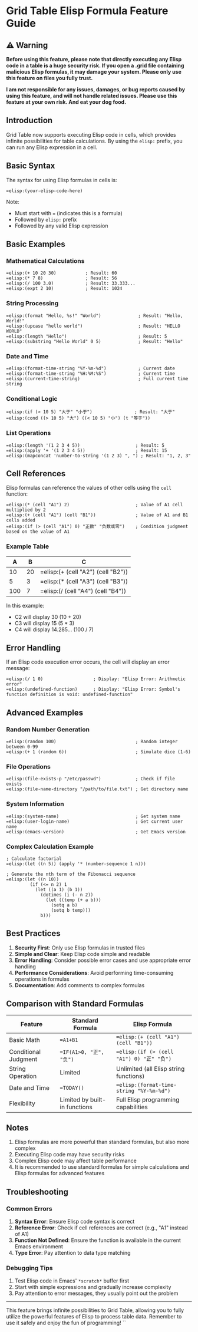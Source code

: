 # Grid Table Elisp Formula Feature Guide

## ⚠️ Warning

**Before using this feature, please note that directly executing any Elisp code in a table is a huge security risk. If you open a .grid file containing malicious Elisp formulas, it may damage your system. Please only use this feature on files you fully trust.**

**I am not responsible for any issues, damages, or bug reports caused by using this feature, and will not handle related issues. Please use this feature at your own risk. And eat your dog food.**

## Introduction

Grid Table now supports executing Elisp code in cells, which provides infinite possibilities for table calculations. By using the `elisp:` prefix, you can run any Elisp expression in a cell.

## Basic Syntax

The syntax for using Elisp formulas in cells is:

```
=elisp:(your-elisp-code-here)
```

Note:
- Must start with `=` (indicates this is a formula)
- Followed by `elisp:` prefix
- Followed by any valid Elisp expression

## Basic Examples

### Mathematical Calculations

```elisp
=elisp:(+ 10 20 30)           ; Result: 60
=elisp:(* 7 8)                ; Result: 56
=elisp:(/ 100 3.0)            ; Result: 33.333...
=elisp:(expt 2 10)            ; Result: 1024
```

### String Processing

```elisp
=elisp:(format "Hello, %s!" "World")              ; Result: "Hello, World!"
=elisp:(upcase "hello world")                     ; Result: "HELLO WORLD"
=elisp:(length "Hello")                           ; Result: 5
=elisp:(substring "Hello World" 0 5)              ; Result: "Hello"
```

### Date and Time

```elisp
=elisp:(format-time-string "%Y-%m-%d")            ; Current date
=elisp:(format-time-string "%H:%M:%S")            ; Current time
=elisp:(current-time-string)                      ; Full current time string
```

### Conditional Logic

```elisp
=elisp:(if (> 10 5) "大于" "小于")                ; Result: "大于"
=elisp:(cond ((> 10 5) "大") ((< 10 5) "小") (t "等于"))
```

### List Operations

```elisp
=elisp:(length '(1 2 3 4 5))                     ; Result: 5
=elisp:(apply '+ '(1 2 3 4 5))                   ; Result: 15
=elisp:(mapconcat 'number-to-string '(1 2 3) ", ") ; Result: "1, 2, 3"
```

## Cell References

Elisp formulas can reference the values of other cells using the `cell` function:

```elisp
=elisp:(* (cell "A1") 2)                         ; Value of A1 cell multiplied by 2
=elisp:(+ (cell "A1") (cell "B1"))               ; Value of A1 and B1 cells added
=elisp:(if (> (cell "A1") 0) "正数" "负数或零")    ; Condition judgment based on the value of A1
```

### Example Table

| A | B | C | 
|---|---|---|
| 10 | 20 | =elisp:(+ (cell "A2") (cell "B2")) |
| 5 | 3 | =elisp:(* (cell "A3") (cell "B3")) |
| 100 | 7 | =elisp:(/ (cell "A4") (cell "B4")) |

In this example:
- C2 will display 30 (10 + 20)
- C3 will display 15 (5 * 3)  
- C4 will display 14.285... (100 / 7)

## Error Handling

If an Elisp code execution error occurs, the cell will display an error message:

```elisp
=elisp:(/ 1 0)                   ; Display: "Elisp Error: Arithmetic error"
=elisp:(undefined-function)      ; Display: "Elisp Error: Symbol's function definition is void: undefined-function"
```

## Advanced Examples

### Random Number Generation

```elisp
=elisp:(random 100)                              ; Random integer between 0-99
=elisp:(+ 1 (random 6))                          ; Simulate dice (1-6)
```

### File Operations

```elisp
=elisp:(file-exists-p "/etc/passwd")             ; Check if file exists
=elisp:(file-name-directory "/path/to/file.txt") ; Get directory name
```

### System Information

```elisp
=elisp:(system-name)                             ; Get system name
=elisp:(user-login-name)                         ; Get current user name
=elisp:(emacs-version)                           ; Get Emacs version
```

### Complex Calculation Example

```elisp
; Calculate factorial
=elisp:(let ((n 5)) (apply '* (number-sequence 1 n)))

; Generate the nth term of the Fibonacci sequence
=elisp:(let ((n 10)) 
         (if (<= n 2) 1
           (let ((a 1) (b 1))
             (dotimes (i (- n 2))
               (let ((temp (+ a b)))
                 (setq a b)
                 (setq b temp)))
             b)))
```

## Best Practices

1. **Security First**: Only use Elisp formulas in trusted files
2. **Simple and Clear**: Keep Elisp code simple and readable
3. **Error Handling**: Consider possible error cases and use appropriate error handling
4. **Performance Considerations**: Avoid performing time-consuming operations in formulas
5. **Documentation**: Add comments to complex formulas

## Comparison with Standard Formulas

| Feature | Standard Formula | Elisp Formula |
|------|----------|-----------|
| Basic Math | `=A1+B1` | `=elisp:(+ (cell "A1") (cell "B1"))` |
| Conditional Judgment | `=IF(A1>0, "正", "负")` | `=elisp:(if (> (cell "A1") 0) "正" "负")` |
| String Operation | Limited | Unlimited (all Elisp string functions) |
| Date and Time | `=TODAY()` | `=elisp:(format-time-string "%Y-%m-%d")` |
| Flexibility | Limited by built-in functions | Full Elisp programming capabilities |

## Notes

1. Elisp formulas are more powerful than standard formulas, but also more complex
2. Executing Elisp code may have security risks
3. Complex Elisp code may affect table performance
4. It is recommended to use standard formulas for simple calculations and Elisp formulas for advanced features

## Troubleshooting

### Common Errors

1. **Syntax Error**: Ensure Elisp code syntax is correct
2. **Reference Error**: Check if cell references are correct (e.g., "A1" instead of A1)
3. **Function Not Defined**: Ensure the function is available in the current Emacs environment
4. **Type Error**: Pay attention to data type matching

### Debugging Tips

1. Test Elisp code in Emacs' `*scratch*` buffer first
2. Start with simple expressions and gradually increase complexity
3. Pay attention to error messages, they usually point out the problem

---

This feature brings infinite possibilities to Grid Table, allowing you to fully utilize the powerful features of Elisp to process table data. Remember to use it safely and enjoy the fun of programming!
``
